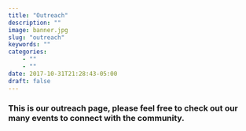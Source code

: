 ```yaml
---
title: "Outreach"
description: ""
image: banner.jpg
slug: "outreach"
keywords: ""
categories: 
    - ""
    - ""
date: 2017-10-31T21:28:43-05:00
draft: false
---
```

### This is our outreach page, please feel free to check out our many events to connect with the community.